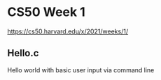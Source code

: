 # CS50 Week 1

https://cs50.harvard.edu/x/2021/weeks/1/

## Hello.c

Hello world with basic user input via command line 
